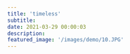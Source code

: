 ```yaml
---
title: 'timeless'
subtitle:
date: 2021-03-29 00:00:03
description:
featured_image: '/images/demo/10.JPG'
---
```


